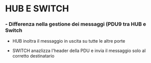 # HUB E SWITCH

### - Differenza nella gestione dei messaggi (PDU9 tra HUB e Switch

- HUB inoltra il messaggio in uscita su tutte le altre porte

- SWITCH anazlizza l'header della PDU e invia il messaggio solo al corretto destinatario
